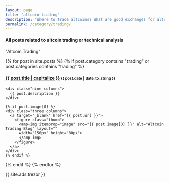 ```yaml
---
layout: page
title: "altcoin trading"
description: "Where to trade altcoins? What are good exchanges for altcoin trading? Who has lowest fees?"
permalink: /category/trading/
---
```


<h4 class="exa">All posts related to <b>altcoin trading</b> or <b>technical analysis</b></h4>

<span id="note">"Altcoin Trading"</span>

{% for post in site.posts %}
  {% if post.category contains "trading" or post.categories contains "trading" %}
  <h4 class="post">
  <strong>
  <a href="{{ site.url }}{{ site.baseurl }}{{ post.url }}">{{ post.title | capitalize }}</a>
  </strong>
  <small>{{ post.date | date_to_string }}</small>
  </h4>
  <div class="row">

    <div class="nine columns">
      {{ post.description }}
    </div>

    {% if post.image[0] %}
    <div class="three columns">
      <a target="_blank" href="{{ post.url }}">
        <figure class="thumb">
          <amp-img itemprop="image" src="{{ post.image[0] }}" alt="Altcoin Trading Blog" layout=""
          width="150px" height="80px">
          </amp-img>
        </figure>
      </a>
    </div>
    {% endif %}



  </div>

  {% endif %}
{% endfor %}

{{ site.ads.trezor }}
